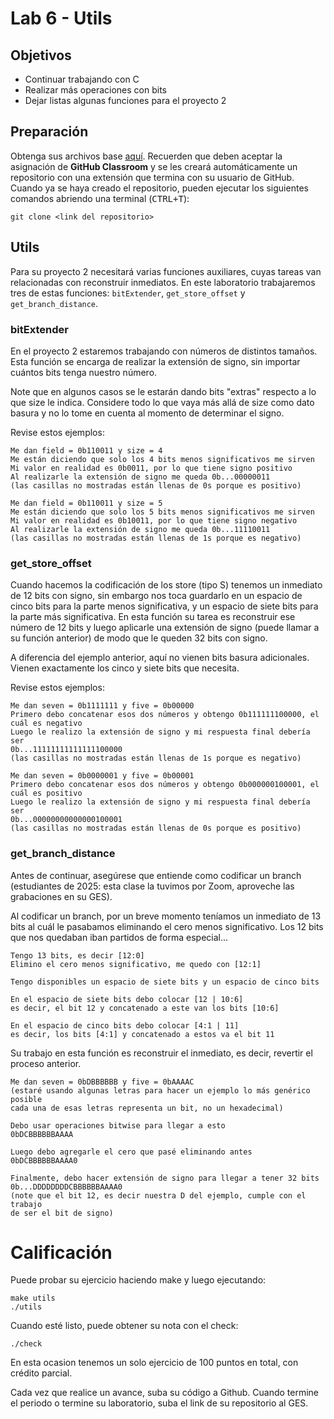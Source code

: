 # Lab 6 - Utils

## Objetivos
* Continuar trabajando con C
* Realizar más operaciones con bits
* Dejar listas algunas funciones para el proyecto 2

## Preparación

Obtenga sus archivos base [aquí](https://classroom.github.com/a/C_lf3BpP). Recuerden que deben aceptar la asignación de **GitHub Classroom** y se les creará automáticamente un repositorio con una extensión que termina con su usuario de GitHub. Cuando ya se haya creado el repositorio, pueden ejecutar los siguientes comandos abriendo una terminal (<kbd>CTRL</kbd><kbd>+</kbd><kbd>T</kbd>):

```shell
git clone <link del repositorio>
```

## Utils

Para su proyecto 2 necesitará varias funciones auxiliares, cuyas tareas van relacionadas con reconstruir inmediatos. En este laboratorio trabajaremos tres de estas funciones: `bitExtender`, `get_store_offset` y `get_branch_distance`.

### bitExtender

En el proyecto 2 estaremos trabajando con números de distintos tamaños. Esta función se encarga de realizar la extensión de signo, sin importar cuántos bits tenga nuestro número. 

Note que en algunos casos se le estarán dando bits "extras" respecto a lo que size le indica. Considere todo lo que vaya más allá de size como dato basura y no lo tome en cuenta al momento de determinar el signo.

Revise estos ejemplos:

```
Me dan field = 0b110011 y size = 4
Me están diciendo que solo los 4 bits menos significativos me sirven
Mi valor en realidad es 0b0011, por lo que tiene signo positivo
Al realizarle la extensión de signo me queda 0b...00000011
(las casillas no mostradas están llenas de 0s porque es positivo)
```

```
Me dan field = 0b110011 y size = 5
Me están diciendo que solo los 5 bits menos significativos me sirven
Mi valor en realidad es 0b10011, por lo que tiene signo negativo
Al realizarle la extensión de signo me queda 0b...11110011
(las casillas no mostradas están llenas de 1s porque es negativo)
```

### get_store_offset

Cuando hacemos la codificación de los store (tipo S) tenemos un inmediato de 12 bits con signo, sin embargo nos toca guardarlo en un espacio de cinco bits para la parte menos significativa, y un espacio de siete bits para la parte más significativa. En esta función su tarea es reconstruir ese número de 12 bits y luego aplicarle una extensión de signo (puede llamar a su función anterior) de modo que le queden 32 bits con signo.

A diferencia del ejemplo anterior, aquí no vienen bits basura adicionales. Vienen exactamente los cinco y siete bits que necesita.

Revise estos ejemplos:

```
Me dan seven = 0b1111111 y five = 0b00000
Primero debo concatenar esos dos números y obtengo 0b111111100000, el cuál es negativo
Luego le realizo la extensión de signo y mi respuesta final debería ser
0b...11111111111111100000
(las casillas no mostradas están llenas de 1s porque es negativo)
```

```
Me dan seven = 0b0000001 y five = 0b00001
Primero debo concatenar esos dos números y obtengo 0b000000100001, el cuál es positivo
Luego le realizo la extensión de signo y mi respuesta final debería ser
0b...00000000000000100001
(las casillas no mostradas están llenas de 0s porque es positivo)
```

### get_branch_distance

Antes de continuar, asegúrese que entiende como codificar un branch (estudiantes de 2025: esta clase la tuvimos por Zoom, aproveche las grabaciones en su GES).

Al codificar un branch, por un breve momento teníamos un inmediato de 13 bits al cuál le pasabamos eliminando el cero menos significativo. Los 12 bits que nos quedaban iban partidos de forma especial...

```
Tengo 13 bits, es decir [12:0]
Elimino el cero menos significativo, me quedo con [12:1]

Tengo disponibles un espacio de siete bits y un espacio de cinco bits

En el espacio de siete bits debo colocar [12 | 10:6]
es decir, el bit 12 y concatenado a este van los bits [10:6]

En el espacio de cinco bits debo colocar [4:1 | 11]
es decir, los bits [4:1] y concatenado a estos va el bit 11
```

Su trabajo en esta función es reconstruir el inmediato, es decir, revertir el proceso anterior.

```
Me dan seven = 0bDBBBBBB y five = 0bAAAAC
(estaré usando algunas letras para hacer un ejemplo lo más genérico posible
cada una de esas letras representa un bit, no un hexadecimal)

Debo usar operaciones bitwise para llegar a esto
0bDCBBBBBBAAAA

Luego debo agregarle el cero que pasé eliminando antes
0bDCBBBBBBAAAA0

Finalmente, debo hacer extensión de signo para llegar a tener 32 bits
0b...DDDDDDDDCBBBBBBAAAA0
(note que el bit 12, es decir nuestra D del ejemplo, cumple con el trabajo
de ser el bit de signo)
```


# Calificación

Puede probar su ejercicio haciendo make y luego ejecutando:
```
make utils
./utils
```

Cuando esté listo, puede obtener su nota con el check:
```shell
./check
```

En esta ocasion tenemos un solo ejercicio de 100 puntos en total, con crédito parcial.

Cada vez que realice un avance, suba su código a Github. Cuando termine el periodo o termine su laboratorio, suba el link de su repositorio al GES.
